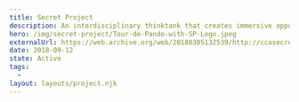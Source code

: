 ```yaml
---
title: Secret Project
description: An interdisciplinary thinktank that creates immersive opportunities for participants to break away from status-quo thinking while working on vexing real-world problems.
hero: /img/secret-project/Tour-de-Pando-with-SP-Logo.jpeg
externalUrl: https://web.archive.org/web/20180305132539/http://ccasecretproject.org/
date: 2018-09-12
state: Active
tags:
  -
layout: layouts/project.njk
---
```

